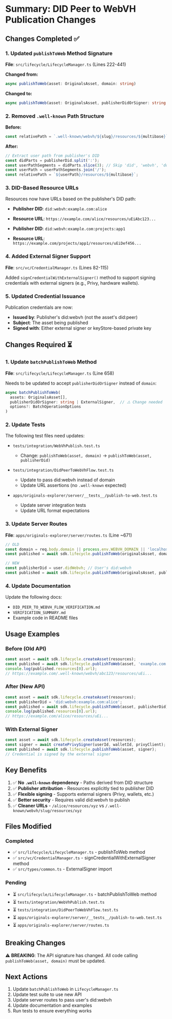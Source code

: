 # Summary: DID Peer to WebVH Publication Changes

## Changes Completed ✅

### 1. Updated `publishToWeb` Method Signature

**File**: `src/lifecycle/LifecycleManager.ts` (Lines 222-441)

**Changed from:**
```typescript
async publishToWeb(asset: OriginalsAsset, domain: string)
```

**Changed to:**
```typescript
async publishToWeb(asset: OriginalsAsset, publisherDidOrSigner: string | ExternalSigner)
```

### 2. Removed `.well-known` Path Structure

**Before:**
```typescript
const relativePath = `.well-known/webvh/${slug}/resources/${multibase}`;
```

**After:**
```typescript
// Extract user path from publisher's DID
const didParts = publisherDid.split(':');
const userPathSegments = didParts.slice(3); // Skip 'did', 'webvh', 'domain'
const userPath = userPathSegments.join('/');
const relativePath = `${userPath}/resources/${multibase}`;
```

### 3. DID-Based Resource URLs

Resources now have URLs based on the publisher's DID path:

- **Publisher DID**: `did:webvh:example.com:alice`
- **Resource URL**: `https://example.com/alice/resources/uEiAbc123...`

- **Publisher DID**: `did:webvh:example.com:projects:app1`
- **Resource URL**: `https://example.com/projects/app1/resources/uEiDef456...`

### 4. Added External Signer Support

**File**: `src/vc/CredentialManager.ts` (Lines 82-115)

Added `signCredentialWithExternalSigner()` method to support signing credentials with external signers (e.g., Privy, hardware wallets).

### 5. Updated Credential Issuance

Publication credentials are now:
- **Issued by**: Publisher's did:webvh (not the asset's did:peer)
- **Subject**: The asset being published
- **Signed with**: Either external signer or keyStore-based private key

## Changes Required ⏳

### 1. Update `batchPublishToWeb` Method

**File**: `src/lifecycle/LifecycleManager.ts` (Line 658)

Needs to be updated to accept `publisherDidOrSigner` instead of `domain`:

```typescript
async batchPublishToWeb(
  assets: OriginalsAsset[],
  publisherDidOrSigner: string | ExternalSigner,  // ⚠️ Change needed
  options?: BatchOperationOptions
)
```

### 2. Update Tests

The following test files need updates:

- `tests/integration/WebVhPublish.test.ts`
  - Change: `publishToWeb(asset, domain)` → `publishToWeb(asset, publisherDid)`
  
- `tests/integration/DidPeerToWebVhFlow.test.ts`
  - Update to pass did:webvh instead of domain
  - Update URL assertions (no `.well-known` expected)
  
- `apps/originals-explorer/server/__tests__/publish-to-web.test.ts`
  - Update server integration tests
  - Update URL format expectations

### 3. Update Server Routes

**File**: `apps/originals-explorer/server/routes.ts` (Line ~671)

```typescript
// OLD
const domain = req.body.domain || process.env.WEBVH_DOMAIN || 'localhost:5000';
const published = await sdk.lifecycle.publishToWeb(originalsAsset, domain);

// NEW
const publisherDid = user.didWebvh; // User's did:webvh
const published = await sdk.lifecycle.publishToWeb(originalsAsset, publisherDid);
```

### 4. Update Documentation

Update the following docs:
- `DID_PEER_TO_WEBVH_FLOW_VERIFICATION.md`
- `VERIFICATION_SUMMARY.md`
- Example code in README files

## Usage Examples

### Before (Old API)

```typescript
const asset = await sdk.lifecycle.createAsset(resources);
const published = await sdk.lifecycle.publishToWeb(asset, 'example.com');
console.log(published.resources[0].url);
// https://example.com/.well-known/webvh/abc123/resources/uEi...
```

### After (New API)

```typescript
const asset = await sdk.lifecycle.createAsset(resources);
const publisherDid = 'did:webvh:example.com:alice';
const published = await sdk.lifecycle.publishToWeb(asset, publisherDid);
console.log(published.resources[0].url);
// https://example.com/alice/resources/uEi...
```

### With External Signer

```typescript
const asset = await sdk.lifecycle.createAsset(resources);
const signer = await createPrivySigner(userId, walletId, privyClient);
const published = await sdk.lifecycle.publishToWeb(asset, signer);
// Credential is signed by the external signer
```

## Key Benefits

1. ✅ **No `.well-known` dependency** - Paths derived from DID structure
2. ✅ **Publisher attribution** - Resources explicitly tied to publisher DID
3. ✅ **Flexible signing** - Supports external signers (Privy, wallets, etc.)
4. ✅ **Better security** - Requires valid did:webvh to publish
5. ✅ **Cleaner URLs** - `/alice/resources/xyz` vs `/.well-known/webvh/slug/resources/xyz`

## Files Modified

### Completed
- ✅ `src/lifecycle/LifecycleManager.ts` - publishToWeb method
- ✅ `src/vc/CredentialManager.ts` - signCredentialWithExternalSigner method
- ✅ `src/types/common.ts` - ExternalSigner import

### Pending
- ⏳ `src/lifecycle/LifecycleManager.ts` - batchPublishToWeb method
- ⏳ `tests/integration/WebVhPublish.test.ts`
- ⏳ `tests/integration/DidPeerToWebVhFlow.test.ts`
- ⏳ `apps/originals-explorer/server/__tests__/publish-to-web.test.ts`
- ⏳ `apps/originals-explorer/server/routes.ts`

## Breaking Changes

⚠️ **BREAKING**: The API signature has changed. All code calling `publishToWeb(asset, domain)` must be updated.

## Next Actions

1. Update `batchPublishToWeb` in `LifecycleManager.ts`
2. Update test suite to use new API
3. Update server routes to pass user's did:webvh
4. Update documentation and examples
5. Run tests to ensure everything works